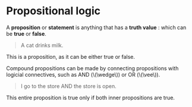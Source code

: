 # Propositional logic

A **proposition** or **statement** is anything that has a **truth value** :
which can be **true** or **false**.

> A cat drinks milk.

This is a proposition, as it can be either true or false. 

Compound propositions can be made by connecting propositions with logicial
connectives, such as AND (\\(\wedge\\)) or OR (\\(\vee\\)).

> I go to the store AND the store is open.

This entire proposition is true only if both inner propositions are true.
